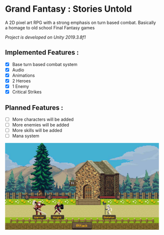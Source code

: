 # Grand Fantasy : Stories Untold
A 2D pixel art RPG with a strong emphasis on turn based combat. Basically a homage to old school Final Fantasy games

*Project is developed on Unity 2019.3.8f1* 

## **Implemented Features :** 
- [x] Base turn based combat system 
- [x] Audio
- [x] Animations
- [x] 2 Heroes
- [x] 1 Enemy
- [x] Critical Strikes

## **Planned Features :**
- [ ] More characters will be added
- [ ] More enemies will be added
- [ ] More skills will be added
- [ ] Mana system 

![screenshot](https://github.com/Solideizer/Grand-Fantasy---Stories-Untold/blob/master/Screenshots/image_0000.jpg)
